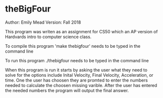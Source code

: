 # theBigFour
Author: Emily Mead
Version: Fall 2018

This program was writen as an assignment for CS50 which an AP version of Hardvards intro to computer science class.

To compile this program 'make thebigfour' needs to be typed in the command line

To run this program ./thebigfour needs to be typed in the command line

When this program is run it starts by asking the user what they need to solve for the options include Inital Velocity, Final Velocity, Acceleration, or time.
One the user has choosen they are promted to enter the numbers needed to calculate the choosen missing varible. After the user has entered the needed numbers
the program will output the final answer.


